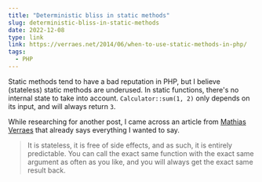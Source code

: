```yaml
---
title: "Deterministic bliss in static methods"
slug: deterministic-bliss-in-static-methods
date: 2022-12-08
type: link
link: https://verraes.net/2014/06/when-to-use-static-methods-in-php/
tags:
  - PHP
---
```


Static methods tend to have a bad reputation in PHP, but I believe (stateless) static methods are underused. In static functions, there's no internal state to take into account. `Calculator::sum(1, 2)` only depends on its input, and will always return `3`.

While researching for another post, I came across an article from [Mathias Verraes](https://verraes.net/2014/06/when-to-use-static-methods-in-php/) that already says everything I wanted to say.

> It is stateless, it is free of side effects, and as such, it is entirely predictable. You can call the exact same function with the exact same argument as often as you like, and you will always get the exact same result back.

